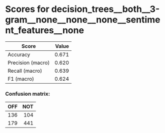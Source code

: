 # Scores for decision_trees__both__3-gram__none__none__none__sentiment_features__none
|      Score      |Value|
|-----------------|----:|
|Accuracy         |0.671|
|Precision (macro)|0.620|
|Recall (macro)   |0.639|
|F1 (macro)       |0.624|

### Confusion matrix:
|OFF|NOT|
|--:|--:|
|136|104|
|179|441|
